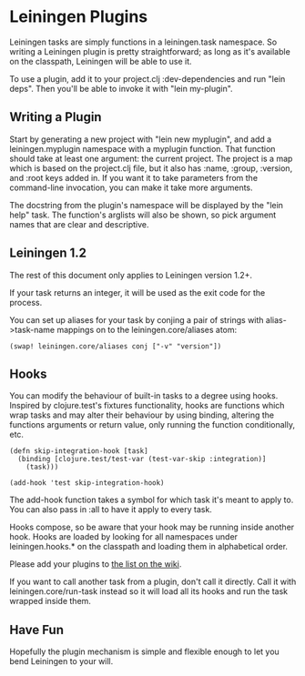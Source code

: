 # Leiningen Plugins

Leiningen tasks are simply functions in a leiningen.task namespace. So
writing a Leiningen plugin is pretty straightforward; as long as it's
available on the classpath, Leiningen will be able to use it.

To use a plugin, add it to your project.clj :dev-dependencies and run
"lein deps". Then you'll be able to invoke it with "lein my-plugin".

## Writing a Plugin

Start by generating a new project with "lein new myplugin", and add a
leiningen.myplugin namespace with a myplugin function. That function
should take at least one argument: the current project. The project is
a map which is based on the project.clj file, but it also has :name,
:group, :version, and :root keys added in. If you want it to take
parameters from the command-line invocation, you can make it take more
arguments.

The docstring from the plugin's namespace will be displayed by the
"lein help" task. The function's arglists will also be shown, so pick
argument names that are clear and descriptive.

## Leiningen 1.2

The rest of this document only applies to Leiningen version 1.2+.

If your task returns an integer, it will be used as the exit code for
the process.

You can set up aliases for your task by conjing a pair of strings with
alias->task-name mappings on to the leiningen.core/aliases atom:

    (swap! leiningen.core/aliases conj ["-v" "version"])

## Hooks

You can modify the behaviour of built-in tasks to a degree using
hooks. Inspired by clojure.test's fixtures functionality, hooks are
functions which wrap tasks and may alter their behaviour by using
binding, altering the functions arguments or return value, only
running the function conditionally, etc.

    (defn skip-integration-hook [task]
      (binding [clojure.test/test-var (test-var-skip :integration)]
        (task)))

    (add-hook 'test skip-integration-hook)

The add-hook function takes a symbol for which task it's meant to
apply to. You can also pass in :all to have it apply to every task.

Hooks compose, so be aware that your hook may be running inside
another hook. Hooks are loaded by looking for all namespaces under
leiningen.hooks.* on the classpath and loading them in alphabetical
order.

Please add your plugins to [the list on the
wiki](http://wiki.github.com/technomancy/leiningen/plugins).

If you want to call another task from a plugin, don't call it
directly. Call it with leiningen.core/run-task instead so it will load
all its hooks and run the task wrapped inside them.

## Have Fun

Hopefully the plugin mechanism is simple and flexible enough to let
you bend Leiningen to your will.
